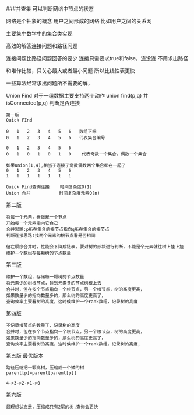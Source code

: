 ###并查集
可以判断网络中节点的状态

网络是个抽象的概念
用户之间形成的网络
比如用户之间的关系网

主要集中数学中的集合类实现

高效的解答连接问题和路径问题

连接问题比路径问题回答的要少
连接只需要求true和false，连没连
不用求出路径

和堆作比较，只关心最大或者最小问题
所以比线性表更快

一些算法经常求出问题所不需要的解，

Union Find
对于一组数据主要支持两个动作
union find(p,q)   并
isConnected(p,q)  判断是否连接
```
第一版
Quick FInd

0   1   2   3   4   5   6   数组下标
0   1   2   3   4   5   6   代表集合编号

0   1   2   3   4   5   6
0   1   0   1   0   1   0    代表奇数一个集合，偶数一个集合 

如果union(1,4),相当于连接了奇数偶数两个集合都在一起了
0   1   2   3   4   5   6
1   1   1   1   1   1   1

Quick Find查询连接    时间复杂度O(1)
Union 合并           时间复杂度元素O(n)
```
第二版
```
将每一个元素，看做是一个节点
开始每一个元素指向它自己
合并思路:p所在集合的根节点指向q所在集合的根节点
判断连接思路:找两个元素的根节点看是否相同

但在顺序合并时，性能会下降成链表，要对树的形状进行判断，不能是个元素就往树上挂上挂
维护一个数组存每颗树的节点数量
```
第三版
```
维护一个数组，存储每一颗树的节点数量
将元素少的树根节点，挂到元素多的节点树根上去
合并时，但在多个节点指向一个根节点，另一个根节点，树的高度更高，
如果数量少的指向数量多的，那么树的高度更高了，
查询效率主要看树的高度，这时候维护一个rank数组，记录树的高度
```
第四版
```
不记录根节点的数量了，记录树的高度
合并时，但在多个节点指向一个根节点，另一个根节点，树的高度更高，
如果数量少的指向数量多的，那么树的高度更高了，
查询效率主要看树的高度，这时候维护一个rank数组，记录树的高度,
```
第五版 最优版本
```
路径压缩把一颗高树，压缩成一个矮的树
parent[p]=parent[parent[p]]

4->3->2->1->0    
```
第六版
```
最理想状态是，压缩成只有2层的树,查询会更快

